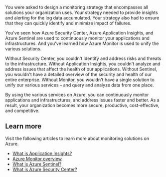 You were asked to design a monitoring strategy that encompasses all solutions your organization uses. Your strategy needed to provide insights and alerting for the log data accumulated. Your strategy also had to ensure that they can quickly identify and minimize impact of failures.

You've seen how Azure Security Center, Azure Application Insights, and Azure Sentinel are used to continuously monitor your applications and infrastructures. And you've learned how Azure Monitor is used to unify the various solutions.

Without Security Center, you couldn't identify and address risks and threats to the infrastructure. Without Application Insights, you couldn't analyze and address issues that affect the health of our applications. Without Sentinel, you wouldn't have a detailed overview of the security and health of our entire enterprise. Without Monitor, you wouldn't have a single solution to unify our various services – and query and analyze data from one place.

By using the various services on Azure, you can continuously monitor applications and infrastructures, and address issues faster and better. As a result, your organization becomes more secure, productive, cost-effective, and competitive.

## Learn more

Visit the following articles to learn more about monitoring solutions on Azure.

- [What is Application Insights?](https://docs.microsoft.com/azure/azure-monitor/app/app-insights-overview)
- [Azure Monitor overview](https://docs.microsoft.com/azure/azure-monitor/overview)
- [What is Azure Sentinel?](https://docs.microsoft.com/azure/sentinel/overview)
- [What is Azure Security Center?](https://azure.microsoft.com/services/security-center/)

